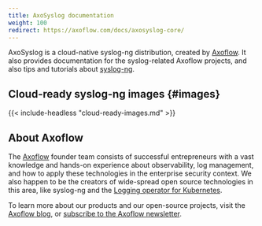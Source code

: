 ```yaml
---
title: AxoSyslog documentation
weight: 100
redirect: https://axoflow.com/docs/axosyslog-core/
---
```


AxoSyslog is a cloud-native syslog-ng distribution, created by [Axoflow](https://axoflow.com). It also provides documentation for the syslog-related Axoflow projects, and also tips and tutorials about [syslog-ng](https://github.com/syslog-ng/syslog-ng).

## Cloud-ready syslog-ng images {#images}

{{< include-headless "cloud-ready-images.md" >}}

## About Axoflow

The [Axoflow](https://axoflow.com) founder team consists of successful entrepreneurs with a vast knowledge and hands-on experience about observability, log management, and how to apply these technologies in the enterprise security context. We also happen to be the creators of wide-spread open source technologies in this area, like syslog-ng and the [Logging operator for Kubernetes](https://github.com/kube-logging/logging-operator).

To learn more about our products and our open-source projects, visit the [Axoflow blog](https://axoflow.com/blog/), or [subscribe to the Axoflow newsletter](https://axoflow.com/#newsletter-subscription).
